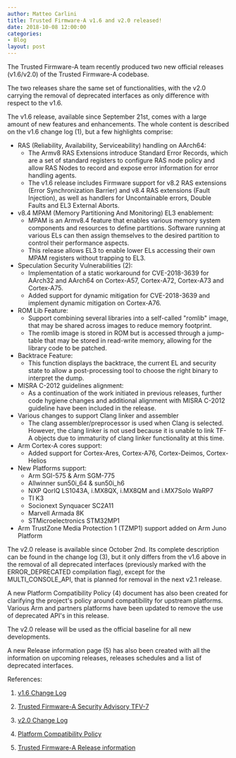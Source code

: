 ```yaml
---
author: Matteo Carlini
title: Trusted Firmware-A v1.6 and v2.0 released!
date: 2018-10-08 12:00:00
categories:
- Blog
layout: post
---
```

The Trusted Firmware-A team recently produced two new official releases (v1.6/v2.0) of the Trusted Firmware-A codebase.

The two releases share the same set of functionalities, with the v2.0 carrying the removal of deprecated interfaces as only difference with respect to the v1.6.

The v1.6 release, available since September 21st, comes with a large amount of new features and enhancements.
The whole content is described on the v1.6 change log (1), but a few highlights comprise:

* RAS (Reliability, Availability, Serviceability) handling on AArch64:
	* The Armv8 RAS Extensions introduce Standard Error Records, which are a set of standard registers to configure RAS node policy and allow RAS Nodes to record and expose error information for error handling agents.
	* The v1.6 release includes Firmware support for v8.2 RAS extensions (Error Synchronization Barrier) and v8.4 RAS extensions (Fault Injection), as well as handlers for Uncontainable errors, Double Faults and EL3 External Aborts.
* v8.4 MPAM (Memory Partitioning And Monitoring) EL3 enablement:
	* MPAM is an Armv8.4 feature that enables various memory system components and resources to define partitions. Software running at various ELs can then assign themselves to the desired partition to control their performance aspects.
	* This release allows EL3 to enable lower ELs accessing their own MPAM registers without trapping to EL3.
* Speculation Security Vulnerabilities (2):
	* Implementation of a static workaround for CVE-2018-3639 for AArch32 and AArch64 on Cortex-A57, Cortex-A72, Cortex-A73 and Cortex-A75.
	* Added support for dynamic mitigation for CVE-2018-3639 and implement dynamic mitigation on Cortex-A76.
* ROM Lib Feature:
	* Support combining several libraries into a self-called "romlib" image, that may be shared across images to reduce memory footprint.
	* The romlib image is stored in ROM but is accessed through a jump-table that may be stored in read-write memory, allowing for the library code to be patched.
* Backtrace Feature:
	* This function displays the backtrace, the current EL and security state to allow a post-processing tool to choose the right binary to interpret the dump.
* MISRA C-2012 guidelines alignment:
	* As a continuation of the work initiated in previous releases, further code hygiene changes and additional alignment with MISRA C-2012 guideline have been included in the release.
* Various changes to support Clang linker and assembler
	* The clang assembler/preprocessor is used when Clang is selected. However, the clang linker is not used because it is unable to link TF-A objects due to immaturity of clang linker functionality at this time.
* Arm Cortex-A cores support:
	* Added support for Cortex-Ares, Cortex-A76, Cortex-Deimos, Cortex-Helios
* New Platforms support:
	* Arm SGI-575 & Arm SGM-775
	* Allwinner sun50i_64 & sun50i_h6
	* NXP QorIQ LS1043A, i.MX8QX, i.MX8QM and i.MX7Solo WaRP7
	* TI K3
	* Socionext Synquacer SC2A11
	* Marvell Armada 8K
	* STMicroelectronics STM32MP1
* Arm TrustZone Media Protection 1 (TZMP1) support added on Arm Juno Platform

The v2.0 release is available since October 2nd. Its complete description can be found in the change log (3), but it only differs from the v1.6 above in the removal of all deprecated interfaces (previously marked with the ERROR_DEPRECATED compilation flag), except for the MULTI_CONSOLE_API, that is planned for removal in the next v2.1 release.

A new Platform Compatibility Policy (4) document has also been created for clarifying the project's policy around compatibility for upstream platforms.
Various Arm and partners platforms have been updated to remove the use of deprecated API's in this release.

The v2.0 release will be used as the official baseline for all new developments.

A new Release information page (5) has also been created with all the information on upcoming releases, releases schedules and a list of deprecated interfaces.

References:

1. [v1.6 Change Log](https://github.com/ARM-software/arm-trusted-firmware/blob/master/docs/change-log.rst#trusted-firmware-a-version-1-6)

2. [Trusted Firmware-A Security Advisory TFV-7](https://github.com/ARM-software/arm-trusted-firmware/wiki/Trusted-Firmware-A-Security-Advisory-TFV-7)

3. [v2.0 Change Log](https://github.com/ARM-software/arm-trusted-firmware/blob/master/docs/change-log.rst#trusted-firmware-a-version-2-0)

4. [Platform Compatibility Policy](https://github.com/ARM-software/arm-trusted-firmware/blob/master/docs/platform-compatibility-policy.rst)

5. [Trusted Firmware-A Release information](https://github.com/ARM-software/arm-trusted-firmware/wiki/TF-A-Release-information)

